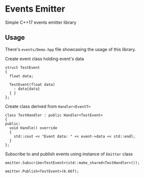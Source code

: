 # Events Emitter

Simple C++17 events emitter library

## Usage

There's `events/Demo.hpp` file showcasing the usage of this library.

Create event class holding event's data
```
struct TestEvent
{
  float data;

  TestEvent(float data)
    : data{data}
  { }
};
```

Create class derived from `Handler<EventT>`
```
class TestHandler : public Handler<TestEvent>
{
public:
  void Handle() override
  {
    std::cout << "Event data: " << event->data << std::endl;
  }
};
```

Subscribe to and publish events using instance of `Emitter` class
```
emitter.Subscribe<TestEvent>(std::make_shared<TestHandler>());

emitter.Publish<TestEvent>(6.66f);
```